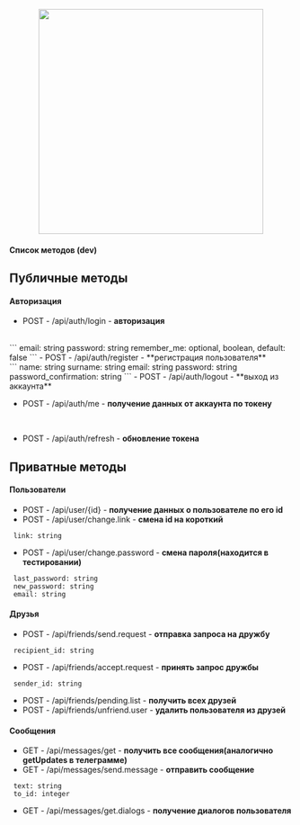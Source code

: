 <p align="center"><img src="https://res.cloudinary.com/dtfbvvkyp/image/upload/v1566331377/laravel-logolockup-cmyk-red.svg" width="400"></p>

#### Список методов (dev)

## Публичные методы

#### Авторизация
   - POST - /api/auth/login - **авторизация**
   <br>
   ```
    email: string
    password: string
    remember_me: optional, boolean, default: false
   ```
   - POST - /api/auth/register - **регистрация пользователя**
   <br>
   ```
    name: string
    surname: string
    email: string
    password: string
    password_confirmation: string
   ```
   - POST - /api/auth/logout - **выход из аккаунта**
   <br>
   
   - POST - /api/auth/me - **получение данных от аккаунта по токену**
   <br>
   
   - POST - /api/auth/refresh - **обновление токена**


## Приватные методы
   #### Пользователи
   - POST - /api/user/{id} - **получение данных о пользователе по его id**
   - POST - /api/user/change.link - **смена id на короткий**
   ```
    link: string
   ```
   - POST - /api/user/change.password - **смена пароля(находится в тестировании)**
   ```
    last_password: string
    new_password: string
    email: string
   ```
   #### Друзья
   - POST - /api/friends/send.request - **отправка запроса на дружбу**
   ```
    recipient_id: string
   ```
   - POST - /api/friends/accept.request - **принять запрос дружбы**
   ```
    sender_id: string
   ```
   - POST - /api/friends/pending.list - **получить всех друзей**
   - POST - /api/friends/unfriend.user - **удалить пользователя из друзей**
   
   #### Сообщения
   - GET - /api/messages/get - **получить все сообщения(аналогично getUpdates в телеграмме)**
   - GET - /api/messages/send.message - **отправить сообщение**
   ```
    text: string
    to_id: integer
   ```
   - GET - /api/messages/get.dialogs - **получение диалогов пользователя**
